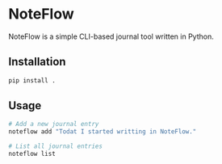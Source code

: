 # NoteFlow

NoteFlow is a simple CLI-based journal tool written in Python.

## Installation

```bash
pip install .
```

## Usage

```bash
# Add a new journal entry
noteflow add "Todat I started writting in NoteFlow."

# List all journal entries
noteflow list
```